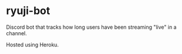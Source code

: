 # ryuji-bot

Discord bot that tracks how long users have been streaming "live" in a channel.

Hosted using Heroku.
